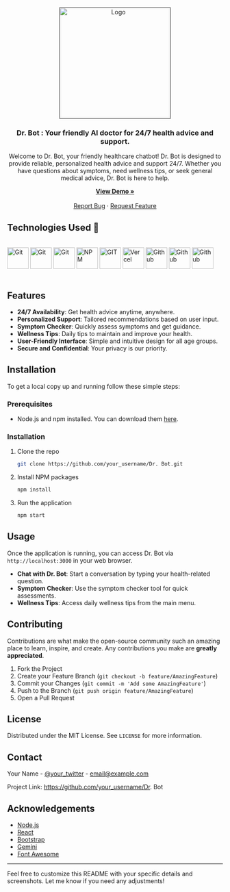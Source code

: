 <br />
<div align="center">
  <a href="" alt='logo' >
    <img src="" alt="Logo" width="260">
  </a>

  <h3 align="center">Dr. Bot : Your friendly AI doctor for 24/7 health advice and support.</h3>
<div align="center">

  <p align="center">
Welcome to Dr. Bot, your friendly healthcare chatbot! Dr. Bot is designed to provide reliable, personalized health advice and support 24/7. Whether you have questions about symptoms, need wellness tips, or seek general medical advice, Dr. Bot is here to help.
  </p>
</div>
    <a href=""><strong>View Demo »</strong></a>
    <br />
    <br />
    <a href="https://github.com/Dhvanitmonpara/ai-health-assistant/issues">Report Bug</a>
    ·
    <a href="https://github.com/Dhvanitmonpara/ai-health-assistant/issues">Request Feature</a>
  </p>
</div>

## Technologies Used 🚀

<br />

<div>
	<img height="50" src="https://img.shields.io/badge/node.js-6DA55F?style=for-the-badge&logo=node.js&logoColor=white" alt="Git" title="Git" /> 
  <img height="50" src="https://img.shields.io/badge/tailwindcss-%2338B2AC.svg?style=for-the-badge&logo=tailwind-css&logoColor=white" alt="Git" title="Git" /> 
  <img height="50" src="https://img.shields.io/badge/javascript-%23323330.svg?style=for-the-badge&logo=javascript&logoColor=%23F7DF1E" alt="Git" title="Git" /> 
  <img height="50" src="https://img.shields.io/badge/NPM-%23CB3837.svg?style=for-the-badge&logo=npm&logoColor=white" alt="NPM" title="NPM" /> 
  <img height="50" src="https://img.shields.io/badge/git-%23F05033.svg?style=for-the-badge&logo=git&logoColor=white" alt="GIT" title="GIT" /> 
  <img height="50" src="https://img.shields.io/badge/vercel-%23000000.svg?style=for-the-badge&logo=vercel&logoColor=white" alt="Vercel" title="Vercel" /> 
  <img height="50" src="https://img.shields.io/badge/github-%23121011.svg?style=for-the-badge&logo=github&logoColor=white" alt="Github" title="Github" /> 
  <img height="50" src="https://img.shields.io/badge/react-%2320232a.svg?style=for-the-badge&logo=react&logoColor=%2361DAFB" alt="Github" title="Github" /> 
  <img height="50" src="https://img.shields.io/badge/daisyui-5A0EF8?style=for-the-badge&logo=daisyui&logoColor=white" alt="Github" title="Github" /> 
	</div>

<br />


## Features

- **24/7 Availability**: Get health advice anytime, anywhere.
- **Personalized Support**: Tailored recommendations based on user input.
- **Symptom Checker**: Quickly assess symptoms and get guidance.
- **Wellness Tips**: Daily tips to maintain and improve your health.
- **User-Friendly Interface**: Simple and intuitive design for all age groups.
- **Secure and Confidential**: Your privacy is our priority.

## Installation

To get a local copy up and running follow these simple steps:

### Prerequisites

- Node.js and npm installed. You can download them <a href="https://nodejs.org/" target="_blank">here</a>.

### Installation

1. Clone the repo
   ```sh
   git clone https://github.com/your_username/Dr. Bot.git
   ```
2. Install NPM packages
   ```sh
   npm install
   ```
3. Run the application
   ```sh
   npm start
   ```

## Usage

Once the application is running, you can access Dr. Bot via `http://localhost:3000` in your web browser.

- **Chat with Dr. Bot**: Start a conversation by typing your health-related question.
- **Symptom Checker**: Use the symptom checker tool for quick assessments.
- **Wellness Tips**: Access daily wellness tips from the main menu.

## Contributing

Contributions are what make the open-source community such an amazing place to learn, inspire, and create. Any contributions you make are **greatly appreciated**.

1. Fork the Project
2. Create your Feature Branch (`git checkout -b feature/AmazingFeature`)
3. Commit your Changes (`git commit -m 'Add some AmazingFeature'`)
4. Push to the Branch (`git push origin feature/AmazingFeature`)
5. Open a Pull Request

## License

Distributed under the MIT License. See `LICENSE` for more information.

## Contact

Your Name - [@your_twitter](https://twitter.com/your_twitter) - email@example.com

Project Link: <a href="https://github.com/your_username/Dr. Bot" target="_blank">https://github.com/your_username/Dr. Bot</a>

## Acknowledgements

- <a href="https://nodejs.org/" target="_blank">Node.js</a>
- <a href="https://reactjs.org/" target="_blank">React</a>
- <a href="https://getbootstrap.com/" target="_blank">Bootstrap</a>
- <a href="https://www.openai.com/" target="_blank">Gemini</a>
- <a href="https://fontawesome.com/" target="_blank">Font Awesome</a>

---

Feel free to customize this README with your specific details and screenshots. Let me know if you need any adjustments!
